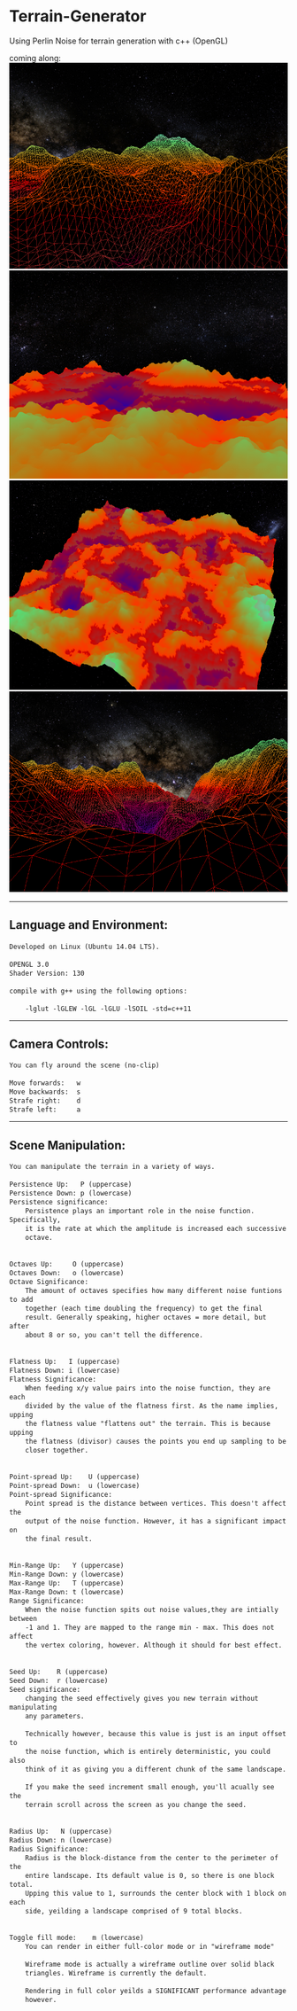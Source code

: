 # Terrain-Generator

Using Perlin Noise for terrain generation with c++ (OpenGL)


coming along:
![4-24-1](https://raw.githubusercontent.com/L-u-k-e/Terrain-Generator/master/screenshots/4-24-1.png)
![4-25-1](https://raw.githubusercontent.com/L-u-k-e/Terrain-Generator/master/screenshots/4-25-1.png)
![4-25-2](https://raw.githubusercontent.com/L-u-k-e/Terrain-Generator/master/screenshots/4-25-2.png)
![4-25-3](https://raw.githubusercontent.com/L-u-k-e/Terrain-Generator/master/screenshots/4-25-3.png)

--------------------------------------------------------------------------------

Language and Environment:
---

    Developed on Linux (Ubuntu 14.04 LTS). 

    OPENGL 3.0 
    Shader Version: 130

    compile with g++ using the following options:            

    	-lglut -lGLEW -lGL -lGLU -lSOIL -std=c++11

--------------------------------------------------------------------------------

Camera Controls:
---

	You can fly around the scene (no-clip)

	Move forwards:   w
	Move backwards:  s
	Strafe right:    d
	Strafe left:     a


--------------------------------------------------------------------------------

Scene Manipulation:
---
	
	You can manipulate the terrain in a variety of ways.

	Persistence Up:   P (uppercase)
	Persistence Down: p (lowercase)
	Persistence significance: 
		Persistence plays an important role in the noise function. Specifically, 
		it is the rate at which the amplitude is increased each successive 
		octave.


	Octaves Up:	  	O (uppercase)
	Octaves Down:   o (lowercase)
	Octave Significance:
		The amount of octaves specifies how many different noise funtions to add
		together (each time doubling the frequency) to get the final 
		result. Generally speaking, higher octaves = more detail, but after
		about 8 or so, you can't tell the difference.


	Flatness Up:   I (uppercase)
	Flatness Down: i (lowercase)
	Flatness Significance:
		When feeding x/y value pairs into the noise function, they are each 
		divided by the value of the flatness first. As the name implies, upping
		the flatness value "flattens out" the terrain. This is because upping 
		the flatness (divisor) causes the points you end up sampling to be 
		closer together.


	Point-spread Up:    U (uppercase)
	Point-spread Down:  u (lowercase)
	Point-spread Significance:
		Point spread is the distance between vertices. This doesn't affect the 
		output of the noise function. However, it has a significant impact on 
		the final result. 


	Min-Range Up:   Y (uppercase)
	Min-Range Down: y (lowercase)
	Max-Range Up:   T (uppercase)
	Max-Range Down: t (lowercase)
	Range Significance:
		When the noise function spits out noise values,they are intially between
		-1 and 1. They are mapped to the range min - max. This does not affect 
		the vertex coloring, however. Although it should for best effect. 


	Seed Up:	R (uppercase)
	Seed Down:  r (lowercase) 
	Seed significance:
		changing the seed effectively gives you new terrain without manipulating
		any parameters. 

		Technically however, because this value is just is an input offset to
		the noise function, which is entirely deterministic, you could also 
		think of it as giving you a different chunk of the same landscape. 

		If you make the seed increment small enough, you'll acually see the 
		terrain scroll across the screen as you change the seed. 


	Radius Up:   N (uppercase)
	Radius Down: n (lowercase)
	Radius Significance:
		Radius is the block-distance from the center to the perimeter of the 
		entire landscape. Its default value is 0, so there is one block total. 
		Upping this value to 1, surrounds the center block with 1 block on each 
		side, yeilding a landscape comprised of 9 total blocks. 


	Toggle fill mode:    m (lowercase)
		You can render in either full-color mode or in "wireframe mode"

		Wireframe mode is actually a wireframe outline over solid black 
		triangles. Wireframe is currently the default. 

		Rendering in full color yeilds a SIGNIFICANT performance advantage 
		however. 
